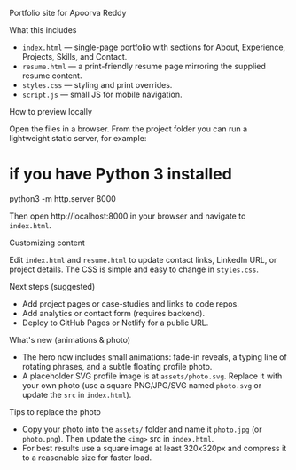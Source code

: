 Portfolio site for Apoorva Reddy

What this includes

- `index.html` — single-page portfolio with sections for About, Experience, Projects, Skills, and Contact.
- `resume.html` — a print-friendly resume page mirroring the supplied resume content.
- `styles.css` — styling and print overrides.
- `script.js` — small JS for mobile navigation.

How to preview locally

Open the files in a browser. From the project folder you can run a lightweight static server, for example:

# if you have Python 3 installed
python3 -m http.server 8000

Then open http://localhost:8000 in your browser and navigate to `index.html`.

Customizing content

Edit `index.html` and `resume.html` to update contact links, LinkedIn URL, or project details. The CSS is simple and easy to change in `styles.css`.

Next steps (suggested)

- Add project pages or case-studies and links to code repos.
- Add analytics or contact form (requires backend).
- Deploy to GitHub Pages or Netlify for a public URL.

What's new (animations & photo)

- The hero now includes small animations: fade-in reveals, a typing line of rotating phrases, and a subtle floating profile photo.
- A placeholder SVG profile image is at `assets/photo.svg`. Replace it with your own photo (use a square PNG/JPG/SVG named `photo.svg` or update the `src` in `index.html`).

Tips to replace the photo

- Copy your photo into the `assets/` folder and name it `photo.jpg` (or `photo.png`). Then update the `<img>` src in `index.html`.
- For best results use a square image at least 320x320px and compress it to a reasonable size for faster load.
